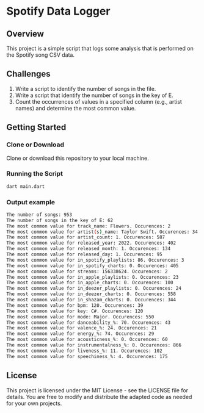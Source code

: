 # Spotify Data Logger

## Overview

This project is a simple script that logs some analysis that is performed on the Spotify song CSV data.

## Challenges

1. Write a script to identify the number of songs in the file.
2. Write a script that identify the number of songs in the key of E.
3. Count the occurrences of values in a specified column (e.g., artist names) and determine the most common value.

## Getting Started

### Clone or Download

Clone or download this repository to your local machine.

### Running the Script

```bash
dart main.dart
```

### Output example

```bash
The number of songs: 953
The number of songs in the key of E: 62
The most common value for track_name: Flowers. Occurences: 2
The most common value for artist(s)_name: Taylor Swift. Occurences: 34
The most common value for artist_count: 1. Occurences: 587
The most common value for released_year: 2022. Occurences: 402
The most common value for released_month: 1. Occurences: 134
The most common value for released_day: 1. Occurences: 95
The most common value for in_spotify_playlists: 86. Occurences: 3
The most common value for in_spotify_charts: 0. Occurences: 405
The most common value for streams: 156338624. Occurences: 2
The most common value for in_apple_playlists: 0. Occurences: 23
The most common value for in_apple_charts: 0. Occurences: 100
The most common value for in_deezer_playlists: 0. Occurences: 24
The most common value for in_deezer_charts: 0. Occurences: 558
The most common value for in_shazam_charts: 0. Occurences: 344
The most common value for bpm: 120. Occurences: 39
The most common value for key: C#. Occurences: 120
The most common value for mode: Major. Occurences: 550
The most common value for danceability_%: 70. Occurences: 43
The most common value for valence_%: 24. Occurences: 21
The most common value for energy_%: 74. Occurences: 29
The most common value for acousticness_%: 0. Occurences: 60
The most common value for instrumentalness_%: 0. Occurences: 866
The most common value for liveness_%: 11. Occurences: 102
The most common value for speechiness_%: 4. Occurences: 175
```

## License

This project is licensed under the MIT License - see the LICENSE file for details. You are free to modify and distribute the adapted code as needed for your own projects.
